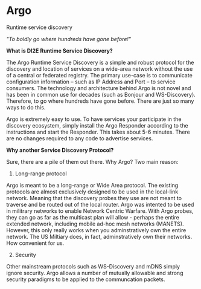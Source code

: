 # Argo
Runtime service discovery

*"To boldly go where hundreds have gone before!"*

**What is DI2E Runtime Service Discovery?**

The Argo Runtime Service Discovery is a simple and robust protocol for the discovery and location of services on a wide-area network without the use of a central or federated registry.  The primary use-case is to communicate configuration information – such as IP Address and Port – to service consumers.  The technology and architecture behind Argo is not novel and has been in common use for decades (such as Bonjour and WS-Discovery).  Therefore, to go where hundreds have gone before.  There are just so many ways to do this.

Argo is extremely easy to use.  To have services your participate in the discovery ecosystem, simply install the Argo Responder according to the instructions and start the Responder.  This takes about 5-6 minutes.  There are no changes required to any code to advertise services.

**Why another Service Discovery Protocol?**

Sure, there are a pile of them out there.  Why Argo?  Two main reason:

1. Long-range protocol

Argo is meant to be a long-range or Wide Area protocol.  The existing protocols are almost exclusively designed to be used in the local-link network.  Meaning that the discovery probes they use are not meant to traverse and be routed out of the local router.  Argo was intented to be used in militrary networks to enable Network Centric Warfare.  With Argo probes, they can go as far as the multicast plan will allow - perhaps the entire extended network, including mobile ad-hoc mesh networks (MANETS).  However, this only really works when you adminstratively own the entire network.  The US Miltiary does, in fact, adminstratively own their networks.  How convenient for us.

2. Security

Other mainstream protocols such as WS-Discovery and mDNS simply ignore security.  Argo allows a number of mutually allowable and strong security paradigms to be applied to the communcation packets.

